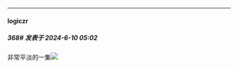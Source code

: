 ﻿
*****

####  logiczr  
##### 368#       发表于 2024-6-10 05:02

非常平淡的一集<img src="https://static.saraba1st.com/image/smiley/face2017/001.png" referrerpolicy="no-referrer">

